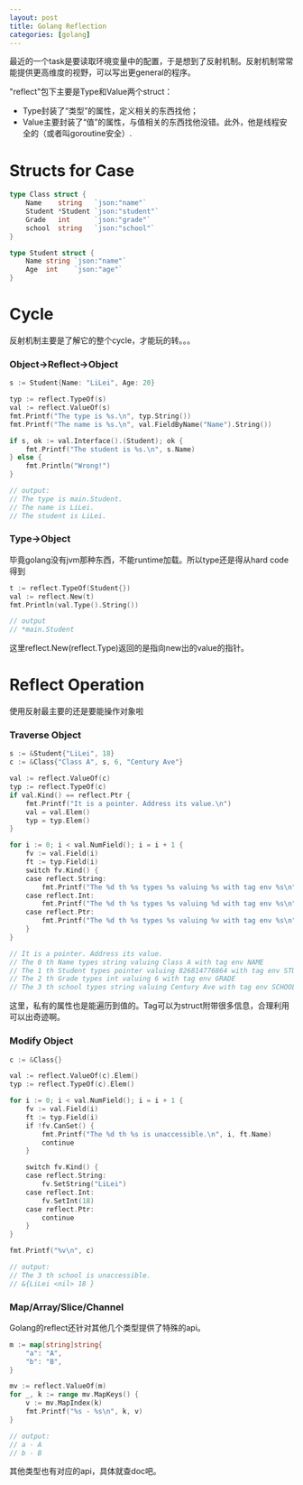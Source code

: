 ```yaml
---
layout: post
title: Golang Reflection
categories: [golang]
---
```


最近的一个task是要读取环境变量中的配置，于是想到了反射机制。反射机制常常能提供更高维度的视野，可以写出更general的程序。

"reflect"包下主要是Type和Value两个struct：
- Type封装了“类型”的属性，定义相关的东西找他；
- Value主要封装了“值”的属性，与值相关的东西找他没错。此外，他是线程安全的（或者叫goroutine安全）.

# Structs for Case

``` go
type Class struct {
    Name    string   `json:"name"`
    Student *Student `json:"student"`
    Grade   int      `json:"grade"`
    school  string   `json:"school"`
}

type Student struct {
    Name string `json:"name"`
    Age  int    `json:"age"`
}
```

# Cycle

反射机制主要是了解它的整个cycle，才能玩的转。。。

### Object->Reflect->Object

``` go
s := Student{Name: "LiLei", Age: 20}

typ := reflect.TypeOf(s)
val := reflect.ValueOf(s)
fmt.Printf("The type is %s.\n", typ.String())
fmt.Printf("The name is %s.\n", val.FieldByName("Name").String())

if s, ok := val.Interface().(Student); ok {
    fmt.Printf("The student is %s.\n", s.Name)
} else {
    fmt.Println("Wrong!")
}

// output:
// The type is main.Student.
// The name is LiLei.
// The student is LiLei.
```

### Type->Object
毕竟golang没有jvm那种东西，不能runtime加载。所以type还是得从hard code得到

``` go
t := reflect.TypeOf(Student{})
val := reflect.New(t)
fmt.Println(val.Type().String())

// output
// *main.Student
```

这里reflect.New(reflect.Type)返回的是指向new出的value的指针。

# Reflect Operation
使用反射最主要的还是要能操作对象啦

### Traverse Object

``` go
s := &Student{"LiLei", 18}
c := &Class{"Class A", s, 6, "Century Ave"}

val := reflect.ValueOf(c)
typ := reflect.TypeOf(c)
if val.Kind() == reflect.Ptr {
    fmt.Printf("It is a pointer. Address its value.\n")
    val = val.Elem()
    typ = typ.Elem()
}

for i := 0; i < val.NumField(); i = i + 1 {
    fv := val.Field(i)
    ft := typ.Field(i)
    switch fv.Kind() {
    case reflect.String:
        fmt.Printf("The %d th %s types %s valuing %s with tag env %s\n", i, ft.Name, "string", fv.String(), ft.Tag.Get("env"))
    case reflect.Int:
        fmt.Printf("The %d th %s types %s valuing %d with tag env %s\n", i, ft.Name, "int", fv.Int(), ft.Tag.Get("env"))
    case reflect.Ptr:
        fmt.Printf("The %d th %s types %s valuing %v with tag env %s\n", i, ft.Name, "pointer", fv.Pointer(), ft.Tag.Get("env"))
    }
}

// It is a pointer. Address its value.
// The 0 th Name types string valuing Class A with tag env NAME
// The 1 th Student types pointer valuing 826814776864 with tag env STUDENT
// The 2 th Grade types int valuing 6 with tag env GRADE
// The 3 th school types string valuing Century Ave with tag env SCHOOL
```

这里，私有的属性也是能遍历到值的。Tag可以为struct附带很多信息，合理利用可以出奇迹啊。

### Modify Object

``` go
c := &Class{}

val := reflect.ValueOf(c).Elem()
typ := reflect.TypeOf(c).Elem()

for i := 0; i < val.NumField(); i = i + 1 {
    fv := val.Field(i)
    ft := typ.Field(i)
    if !fv.CanSet() {
        fmt.Printf("The %d th %s is unaccessible.\n", i, ft.Name)
        continue
    }

    switch fv.Kind() {
    case reflect.String:
        fv.SetString("LiLei")
    case reflect.Int:
        fv.SetInt(18)
    case reflect.Ptr:
        continue
    }
}

fmt.Printf("%v\n", c)

// output:
// The 3 th school is unaccessible.
// &{LiLei <nil> 18 }
```

### Map/Array/Slice/Channel

Golang的reflect还针对其他几个类型提供了特殊的api。

``` go
m := map[string]string{
    "a": "A",
    "b": "B",
}

mv := reflect.ValueOf(m)
for _, k := range mv.MapKeys() {
    v := mv.MapIndex(k)
    fmt.Printf("%s - %s\n", k, v)
}

// output:
// a - A
// b - B
```

其他类型也有对应的api，具体就查doc吧。
